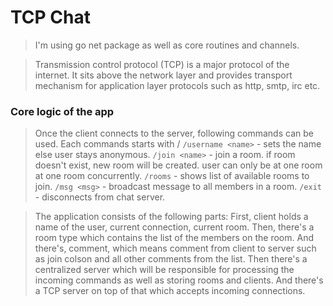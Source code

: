 # TCP Chat

> I'm using go net package as well as core routines and channels.

> Transmission control protocol (TCP) is a major protocol of the internet. It sits above the network layer and provides transport mechanism for application layer protocols such as http, smtp, irc etc.

### Core logic of the app
> Once the client connects to the server, following commands can be used. Each commands starts with /
`/username <name>` - sets the name else user stays anonymous.
`/join <name>` - join a room. if room doesn't exist, new room will be created. user can only be at one room at one room concurrently.
`/rooms` - shows list of available rooms to join.
`/msg <msg>` - broadcast message to all members in a room.
`/exit` - disconnects from chat server.


> The application consists of the following parts:
> First, client holds a name of the user, current connection, current room. Then,  there's a room type which contains the list of the members on the room. And there's, comment, which means comment from client to server such as join colson and all other comments from the list. Then there's a centralized server which will be responsible for processing the incoming commands as well as storing rooms and clients. And there's a TCP server on top of that which accepts incoming connections.
